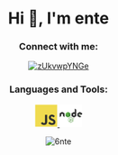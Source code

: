 <h1 align="center">Hi 👋, I'm ente</h1>

<h3 align="center">Connect with me:</h3>
<p align="center">
  <a href="https://discord.gg/zUkvwpYNGe" target="blank">
    <img src="https://raw.githubusercontent.com/rahuldkjain/github-profile-readme-generator/master/src/images/icons/Social/discord.svg" alt="zUkvwpYNGe" height="30" width="40" />
  </a>
</p>

<h3 align="center">Languages and Tools:</h3>
<p align="center">
  <a href="https://developer.mozilla.org/en-US/docs/Web/JavaScript" target="_blank" rel="noreferrer">
    <img src="https://raw.githubusercontent.com/devicons/devicon/master/icons/javascript/javascript-original.svg" alt="javascript" width="40" height="40"/>
  </a>
  <a href="https://nodejs.org" target="_blank" rel="noreferrer">
    <img src="https://raw.githubusercontent.com/devicons/devicon/master/icons/nodejs/nodejs-original-wordmark.svg" alt="nodejs" width="40" height="40"/>
  </a>
</p>

<p align="center">
  <img src="https://github-readme-stats.vercel.app/api/top-langs?username=6nte&show_icons=true&locale=en&layout=compact" alt="6nte" />
</p>
